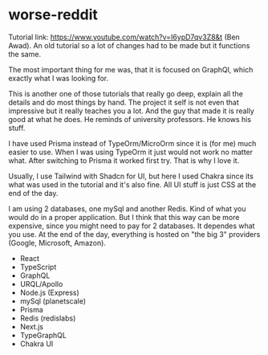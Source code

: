 # worse-reddit
Tutorial link: https://www.youtube.com/watch?v=I6ypD7qv3Z8&t (Ben Awad).
An old tutorial so a lot of changes had to be made but it functions the same.

The most important thing for me was, that it is focused on GraphQl, which exactly what I was looking for.

This is another one of those tutorials that really go deep, explain all the details and do most things by hand.
The project it self is not even that impressive but it really teaches you a lot.
And the guy that made it is really good at what he does. He reminds of university professors. He knows his stuff.

I have used Prisma instead of TypeOrm/MicroOrm since it is (for me) much easier to use.
When I was using TypeOrm it just would not work no matter what. After switching to Prisma it worked first try. That is why I love it.

Usually, I use Tailwind with Shadcn for UI, but here I used Chakra since its what was used in the tutorial and it's also fine. All UI stuff is just CSS at the end of the day.

I am using 2 databases, one mySql and another Redis. Kind of what you would do in a proper application. 
But I think that this way can be more expensive, since you might need to pay for 2 databases. It dependes what you use.
At the end of the day, everything is hosted on "the big 3" providers (Google, Microsoft, Amazon).


- React
- TypeScript
- GraphQL
- URQL/Apollo
- Node.js (Express)
- mySql (planetscale)
- Prisma
- Redis (redislabs)
- Next.js
- TypeGraphQL
- Chakra UI

